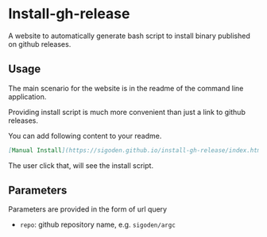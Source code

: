 # Install-gh-release

A website to automatically generate bash script to install binary published on github releases.

## Usage

The main scenario for the website is in the readme of the command line application.

Providing install script is much more convenient than just a link to github releases.

You can add following content to your readme.

```md
[Manual Install](https://sigoden.github.io/install-gh-release/index.html?repo=sigoden/argc)
```

The user click that, will see the install script.

## Parameters

Parameters are provided in the form of url query

- `repo`:  github repository name, e.g. `sigoden/argc`